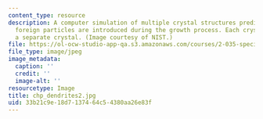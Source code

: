 ```yaml
---
content_type: resource
description: A computer simulation of multiple crystal structures predicted when rotating
  foreign particles are introduced during the growth process. Each crystal represents
  a separate crystal. (Image courtesy of NIST.)
file: https://ol-ocw-studio-app-qa.s3.amazonaws.com/courses/2-035-special-topics-in-mathematics-with-applications-linear-algebra-and-the-calculus-of-variations-spring-2007/33b21c9e18d7137464c54380aa26e83f_chp_dendrites2.jpg
file_type: image/jpeg
image_metadata:
  caption: ''
  credit: ''
  image-alt: ''
resourcetype: Image
title: chp_dendrites2.jpg
uid: 33b21c9e-18d7-1374-64c5-4380aa26e83f
---
```

